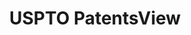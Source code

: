 ---
bigquery: https://console.cloud.google.com/bigquery?p=patents-public-data&d=patentsview&page=dataset
citation: Attribution should be given to PatentsView for use, distribution, or derivative
  works.
code: https://github.com/CSSIP-AIR/PatentsView-Code-Snippets/
contributors: USPTO
cost: None
description: 'PatentsView includes US patent data including raw data (summaries, applications,
  pregrant applications), disambugations of inventors and assignees, and inventor
  gender estimates.  Also foreign priority data, # of figures and sheets, and government
  interest statements.'
documentation: https://patentsview.org/query/builder-faqs
last_edit: 04/13/2022, 04:04:58
location: https://patentsview.org/
maintained_by: USPTO
record_creation_timestamp: 12/2/2020 17:20:46
schema_fields:
- f102_date
- disamb_assignee_id_20191008
- f371_date
- city
- rawassignee_id
- country
- country_transformed
- level_three
- disamb_assignee_id_20200630
- disamb_inventor_id_20190820
- disamb_assignee_id_20181127
- organization
- disamb_inventor_id_20191231
- classification_value
- rawinventor_id
- disamb_inventor_id_20171003
- disamb_inventor_id_20201229
- latin_name
- subgroup
- inventor_id
- classification_level
- male
- category_id
- title
- num_claims
- num_sheets
- reldocno
- text
- relkind
- role
- gi_statement
- abstract
- disamb_inventor_id_20181127
- rel_id
- disamb_inventor_id_20171226
- assignee_id
- publication_number
- kind
- disamb_inventor_id_20200331
- exemplary
- location_id
- longitude
- uuid
- doc_type
- term_grant
- _102_date
- disamb_inventor_id_20200929
- withdrawn
- ipc_version_indicator
- variety
- state
- subcategory_id
- sequence
- disamb_inventor_id_20180528
- latitude
- latlong
- series_code
- section
- contract_award_number
- name_first
- rawlocation_id
- disamb_inventor_id_20170307
- _371_date
- county
- doctype
- subgroup_id
- patent_id
- applicant_type
- group
- field_id
- disamb_assignee_id_20191231
- status
- disamb_assignee_id_20190820
- fname
- disamb_assignee_id_20190312
- deceased
- id
- county_fips
- disclaimer_date
- name
- group_id
- disamb_inventor_id_20170808
- disamb_inventor_id_20200630
- section_id
- disamb_assignee_id_20200929
- lname
- disamb_inventor_id_20190312
- organization_id
- rule_47
- level_two
- name_last
- date
- num_figures
- attribution_status
- state_fips
- lapse_of_patent
- lawyer_id
- filename
- disamb_inventor_id_20191008
- term_disclaimer
- classification_status
- citation_id
- dependent
- category
- classification_data_source
- action_date
- term_extension
- length
- num
- designation
- mainclass_id
- subclass_id
- ipc_class
- sector_title
- field_title
- type
- level_one
- subsection_id
- disamb_assignee_id_20200331
- male_flag
- subclass
- application_id
- symbol_position
- main_group
- number
shortname: patentsview
tags:
- disambiguation
- United States
- gender
terms_of_use: Creative Commons Attribution 4.0 International License.
timeframe: 1963-1999
title: USPTO PatentsView
uuid: cf1780b1-e265-4e49-8d1d-83b9cfe0fd9a
---